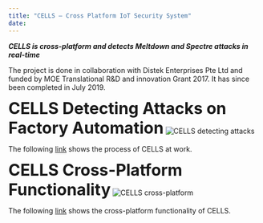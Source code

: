 ```yaml
---
title: "CELLS – Cross Platform IoT Security System"
date: 
---
```


***CELLS is cross-platform and detects Meltdown and Spectre attacks in real-time***

The project is done in collaboration with Distek Enterprises Pte Ltd and funded by MOE Translational R&D and innovation Grant 2017. It has since been completed in July 2019.

**<font size = 6>CELLS Detecting Attacks on Factory Automation**</font>
![CELLS detecting attacks](./CELLS-detecting-attacks-on-factory-automation.png)

The following [link](https://vimeo.com/414483958/78653f1296) shows the process of CELLS at work.

**<font size = 6>CELLS Cross-Platform Functionality**</font>
![CELLS cross-platform](CELLS-cross-platform.png)

The following [link](https://vimeo.com/347430404/6073880f8e) shows the cross-platform functionality of CELLS.
